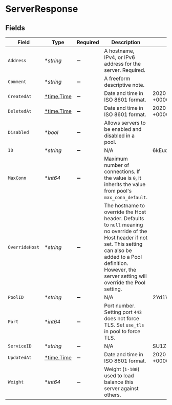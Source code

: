 # ServerResponse


## Fields

| Field                                                                                                                                                                                                                            | Type                                                                                                                                                                                                                             | Required                                                                                                                                                                                                                         | Description                                                                                                                                                                                                                      | Example                                                                                                                                                                                                                          |
| -------------------------------------------------------------------------------------------------------------------------------------------------------------------------------------------------------------------------------- | -------------------------------------------------------------------------------------------------------------------------------------------------------------------------------------------------------------------------------- | -------------------------------------------------------------------------------------------------------------------------------------------------------------------------------------------------------------------------------- | -------------------------------------------------------------------------------------------------------------------------------------------------------------------------------------------------------------------------------- | -------------------------------------------------------------------------------------------------------------------------------------------------------------------------------------------------------------------------------- |
| `Address`                                                                                                                                                                                                                        | **string*                                                                                                                                                                                                                        | :heavy_minus_sign:                                                                                                                                                                                                               | A hostname, IPv4, or IPv6 address for the server. Required.                                                                                                                                                                      |                                                                                                                                                                                                                                  |
| `Comment`                                                                                                                                                                                                                        | **string*                                                                                                                                                                                                                        | :heavy_minus_sign:                                                                                                                                                                                                               | A freeform descriptive note.                                                                                                                                                                                                     |                                                                                                                                                                                                                                  |
| `CreatedAt`                                                                                                                                                                                                                      | [*time.Time](https://pkg.go.dev/time#Time)                                                                                                                                                                                       | :heavy_minus_sign:                                                                                                                                                                                                               | Date and time in ISO 8601 format.                                                                                                                                                                                                | 2020-04-09 18:14:30 +0000 UTC                                                                                                                                                                                                    |
| `DeletedAt`                                                                                                                                                                                                                      | [*time.Time](https://pkg.go.dev/time#Time)                                                                                                                                                                                       | :heavy_minus_sign:                                                                                                                                                                                                               | Date and time in ISO 8601 format.                                                                                                                                                                                                | 2020-04-09 18:14:30 +0000 UTC                                                                                                                                                                                                    |
| `Disabled`                                                                                                                                                                                                                       | **bool*                                                                                                                                                                                                                          | :heavy_minus_sign:                                                                                                                                                                                                               | Allows servers to be enabled and disabled in a pool.                                                                                                                                                                             |                                                                                                                                                                                                                                  |
| `ID`                                                                                                                                                                                                                             | **string*                                                                                                                                                                                                                        | :heavy_minus_sign:                                                                                                                                                                                                               | N/A                                                                                                                                                                                                                              | 6kEuoknxiaDBCLiAjKqyXq                                                                                                                                                                                                           |
| `MaxConn`                                                                                                                                                                                                                        | **int64*                                                                                                                                                                                                                         | :heavy_minus_sign:                                                                                                                                                                                                               | Maximum number of connections. If the value is `0`, it inherits the value from pool's `max_conn_default`.                                                                                                                        |                                                                                                                                                                                                                                  |
| `OverrideHost`                                                                                                                                                                                                                   | **string*                                                                                                                                                                                                                        | :heavy_minus_sign:                                                                                                                                                                                                               | The hostname to override the Host header. Defaults to `null` meaning no override of the Host header if not set. This setting can also be added to a Pool definition. However, the server setting will override the Pool setting. |                                                                                                                                                                                                                                  |
| `PoolID`                                                                                                                                                                                                                         | **string*                                                                                                                                                                                                                        | :heavy_minus_sign:                                                                                                                                                                                                               | N/A                                                                                                                                                                                                                              | 2Yd1WfiCBPENLloXfXmlO                                                                                                                                                                                                            |
| `Port`                                                                                                                                                                                                                           | **int64*                                                                                                                                                                                                                         | :heavy_minus_sign:                                                                                                                                                                                                               | Port number. Setting port `443` does not force TLS. Set `use_tls` in pool to force TLS.                                                                                                                                          |                                                                                                                                                                                                                                  |
| `ServiceID`                                                                                                                                                                                                                      | **string*                                                                                                                                                                                                                        | :heavy_minus_sign:                                                                                                                                                                                                               | N/A                                                                                                                                                                                                                              | SU1Z0isxPaozGVKXdv0eY                                                                                                                                                                                                            |
| `UpdatedAt`                                                                                                                                                                                                                      | [*time.Time](https://pkg.go.dev/time#Time)                                                                                                                                                                                       | :heavy_minus_sign:                                                                                                                                                                                                               | Date and time in ISO 8601 format.                                                                                                                                                                                                | 2020-04-09 18:14:30 +0000 UTC                                                                                                                                                                                                    |
| `Weight`                                                                                                                                                                                                                         | **int64*                                                                                                                                                                                                                         | :heavy_minus_sign:                                                                                                                                                                                                               | Weight (`1-100`) used to load balance this server against others.                                                                                                                                                                |                                                                                                                                                                                                                                  |